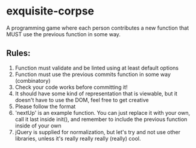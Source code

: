 exquisite-corpse
================

A programming game where each person contributes a new function that MUST use the previous function in some way.

## Rules:
1. Function must validate and be linted using at least default options
2. Function must use the previous commits function in some way (combinatory)
3. Check your code works before committing it!
4. It should have some kind of representation that is viewable, but it doesn't have to use the DOM, feel free to get creative 
5. Please follow the format
6. 'nextUp' is an example function. You can just replace it with your own, call it last inside init(), and remember to include the previous function inside of your own
7. jQuery is supplied for normalization, but let's try and not use other libraries, unless it's really really really (really) cool.
